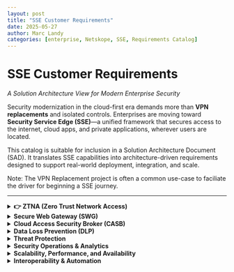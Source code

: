 ```yaml
---
layout: post
title: "SSE Customer Requirements"
date: 2025-05-27
author: Marc Landy
categories: [enterprise, Netskope, SSE, Requirements Catalog]
---
```


# SSE Customer Requirements  
*A Solution Architecture View for Modern Enterprise Security*

Security modernization in the cloud-first era demands more than **VPN replacements** and isolated controls. Enterprises are moving toward **Security Service Edge (SSE)**—a unified framework that secures access to the internet, cloud apps, and private applications, wherever users are located.

This catalog is suitable for inclusion in a Solution Architecture Document (SAD). It translates SSE capabilities into architecture-driven requirements designed to support real-world deployment, integration, and scale.

Note: The VPN Replacement project is often a common use-case to faciliate the driver for beginning a SSE journey. 

---
<details> 
<summary><strong>👉 ZTNA (Zero Trust Network Access)</strong></summary>

| ID |	Requirement | Priority	| Compliance / Standards |
|----|--------------|-----------|------------------------|
| ZTNA-001 | Must provide secure access to private applications without relying on traditional VPN.|	High | NIST 800-207 Zero Trust |
| ZTNA-002 | Must support identity-based, device-aware, and posture-aware access policies.|	High|	Microsoft CA, Entra ID integration|
| ZTNA-003 | Must support both client-based and clientless (browser-based) access for managed and unmanaged devices.|	High|	BYOD and hybrid user support|
| ZTNA-004 | Must support integration with SD-WAN (Cisco) via GRE/IPSec tunnels and IPsec-GW.|	High|	SD-WAN integration (Cisco Validated Design)|
| ZTNA-005 | Should support reverse access for server-initiated use-cases such as patching, VoIP, and RDP.|	Medium|	Legacy App and IT Support|

</details>

<details> 
<summary><strong>Secure Web Gateway (SWG)</strong></summary>

**Purpose:** Enforce acceptable use policies, inspect web traffic, and block threats from internet browsing activity.

| ID       | Requirement                                                                                       |
|----------|----------------------------------------------------------------------------------------------------|
| SWG-001  | Full web traffic inspection (HTTP/S) with real-time URL categorization and policy enforcement.     |
| SWG-002  | SSL decryption with selective bypass for regulated or sensitive domains (e.g., financial or health).|
| SWG-003  | Enforce AUPs including Safe Search, file-type control, social media usage, and custom URL categories.|

</details>

<details> 
<summary><strong>Cloud Access Security Broker (CASB)</strong></summary>

**Purpose:** Discover, monitor, and control the use of sanctioned and unsanctioned cloud services.

| ID        | Requirement                                                                                                          |
|-----------|-----------------------------------------------------------------------------------------------------------------------|
| CASB-001  | Shadow IT discovery and risk-ranked visibility into all cloud app usage.                                              |
| CASB-002  | Inline controls to block, coach, or alert on risky behaviors (e.g., uploads to personal cloud storage).               |
| CASB-003  | Contextual app risk scoring based on compliance, third-party sharing, geolocation, and encryption posture.            |
| CASB-004  | API integration with sanctioned apps (e.g., M365, Box) for DLP scanning, activity auditing, and remediation workflows.|

</details>

<details> 
<summary><strong>Data Loss Prevention (DLP)</strong></summary>

**Purpose:** Prevent leakage of sensitive data across all traffic flows—web, SaaS, and private apps.

| ID        | Requirement                                                                                                           |
|-----------|------------------------------------------------------------------------------------------------------------------------|
| DLP-001   | Advanced DLP with regex, fingerprinting, exact data matching, and prebuilt compliance rules (e.g., PCI, PII, PHI).     |
| DLP-002   | Support for Microsoft Information Protection (MIP/AIP) label detection and enforcement.                                |
| DLP-003   | Unified DLP across web, SaaS APIs, and private access with consistent policies and incident response.                  |
| DLP-004   | Optical Character Recognition (OCR) for inspecting image content for embedded sensitive data.                          |

</details>

<details> 
<summary><strong>Threat Protection</strong></summary>

**Purpose:** Block malware, ransomware, and advanced threats across all vectors using ML, sandboxing, and threat intel.

| ID        | Requirement                                                                                      |
|-----------|---------------------------------------------------------------------------------------------------|
| TP-001    | Multi-layer threat detection including AV, sandboxing, machine learning, and reputation-based blocking. |
| TP-002    | Detection of anomalous user behavior (e.g., data hoarding, access from unusual geographies).      |
| TP-003    | Tight SIEM/SOAR/XDR integration for real-time alert forwarding and automated remediation.         |

</details>

<details> 
<summary><strong>Security Operations & Analytics</strong></summary>

**Purpose:** Provide actionable visibility into user activity, policy enforcement, and incident trends.

| ID        | Requirement                                                                                  |
|-----------|-----------------------------------------------------------------------------------------------|
| SOA-001   | Real-time dashboards covering traffic, risk levels, application usage, and policy violations. |
| SOA-002   | Log export via syslog, S3/API connectors, or direct integration with Splunk, Azure Sentinel. |
| SOA-003   | Role-based access control for dashboards and logs.                                            |

</details>

<details> 
<summary><strong>Scalability, Performance, and Availability</strong></summary>

**Purpose:** Ensure the SSE platform supports large-scale enterprise workloads and delivers globally consistent security.

| ID        | Requirement                                                                                      |
|-----------|---------------------------------------------------------------------------------------------------|
| SA-001    | Global Points of Presence (PoPs) ensuring low latency access and in-region compliance.            |
| SA-002    | Horizontal scalability for 10,000s of users and multi-Gbps throughput with zero degradation.       |
| SA-003    | Multi-tenancy support and delegated admin capabilities (ideal for M&A or MSSP scenarios).         |

</details>

<details> 
<summary><strong>Interoperability & Automation</strong></summary>

**Purpose:** Integrate SSE capabilities with the broader enterprise IT and SecOps ecosystem via APIs and automation.

| ID        | Requirement                                                                                      |
|-----------|---------------------------------------------------------------------------------------------------|
| INT-001   | REST APIs for policy management, log access, alert generation, and automation pipelines.          |
| INT-002   | Infrastructure-as-Code (IaC) support using Terraform modules, JSON templates, and scripting SDKs. |

</details>
